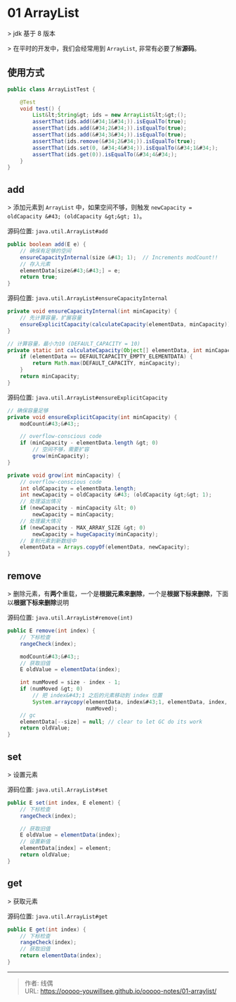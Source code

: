 # 01 ArrayList


&gt; jdk 基于 8 版本

&gt; 在平时的开发中，我们会经常用到 `ArrayList`, 非常有必要了解**源码**。

## 使用方式

```java
public class ArrayListTest {

    @Test
    void test() {
        List&lt;String&gt; ids = new ArrayList&lt;&gt;();
        assertThat(ids.add(&#34;1&#34;)).isEqualTo(true);
        assertThat(ids.add(&#34;2&#34;)).isEqualTo(true);
        assertThat(ids.add(&#34;3&#34;)).isEqualTo(true);
        assertThat(ids.remove(&#34;2&#34;)).isEqualTo(true);
        assertThat(ids.set(0, &#34;4&#34;)).isEqualTo(&#34;1&#34;);
        assertThat(ids.get(0)).isEqualTo(&#34;4&#34;);
    }
}
```

## add

&gt; 添加元素到 `ArrayList` 中，如果空间不够，则触发 `newCapacity = oldCapacity &#43; (oldCapacity &gt;&gt; 1)`。

源码位置: `java.util.ArrayList#add`

```java
public boolean add(E e) {
    // 确保有足够的空间
    ensureCapacityInternal(size &#43; 1);  // Increments modCount!!
    // 存入元素
    elementData[size&#43;&#43;] = e;
    return true;
}
```

源码位置: `java.util.ArrayList#ensureCapacityInternal`

```java
private void ensureCapacityInternal(int minCapacity) {
    // 先计算容量，扩展容量
    ensureExplicitCapacity(calculateCapacity(elementData, minCapacity));
}

// 计算容量，最小为10 (DEFAULT_CAPACITY = 10)
private static int calculateCapacity(Object[] elementData, int minCapacity) {
    if (elementData == DEFAULTCAPACITY_EMPTY_ELEMENTDATA) {
        return Math.max(DEFAULT_CAPACITY, minCapacity);
    }
    return minCapacity;
}
```

源码位置: `java.util.ArrayList#ensureExplicitCapacity`

```java
// 确保容量足够
private void ensureExplicitCapacity(int minCapacity) {
    modCount&#43;&#43;;

    // overflow-conscious code
    if (minCapacity - elementData.length &gt; 0)
        // 空间不够，需要扩容
        grow(minCapacity);
}

private void grow(int minCapacity) {
    // overflow-conscious code
    int oldCapacity = elementData.length;
    int newCapacity = oldCapacity &#43; (oldCapacity &gt;&gt; 1);
    // 处理溢出情况
    if (newCapacity - minCapacity &lt; 0)
        newCapacity = minCapacity;
    // 处理最大情况
    if (newCapacity - MAX_ARRAY_SIZE &gt; 0)
        newCapacity = hugeCapacity(minCapacity);
    // 复制元素到新数组中
    elementData = Arrays.copyOf(elementData, newCapacity);
}
```

## remove

&gt; 删除元素，有**两个**重载，一个是**根据元素来删除**，一个是**根据下标来删除**，下面以**根据下标来删除**说明


源码位置: `java.util.ArrayList#remove(int)`

```java
public E remove(int index) {
    // 下标检查
    rangeCheck(index);

    modCount&#43;&#43;;
    // 获取旧值
    E oldValue = elementData(index);

    int numMoved = size - index - 1;
    if (numMoved &gt; 0)
        // 把 index&#43;1 之后的元素移动到 index 位置
        System.arraycopy(elementData, index&#43;1, elementData, index,
                         numMoved);
    // gc
    elementData[--size] = null; // clear to let GC do its work
    return oldValue;
}
```

## set

&gt; 设置元素

源码位置: `java.util.ArrayList#set`

```java
public E set(int index, E element) {
    // 下标检查
    rangeCheck(index);

    // 获取旧值
    E oldValue = elementData(index);
    // 设置新值
    elementData[index] = element;
    return oldValue;
}
```

## get

&gt; 获取元素

源码位置: `java.util.ArrayList#get`

```java
public E get(int index) {
    // 下标检查
    rangeCheck(index);
    // 获取旧值
    return elementData(index);
}
```

---

> 作者: 线偶  
> URL: https://ooooo-youwillsee.github.io/ooooo-notes/01-arraylist/  

